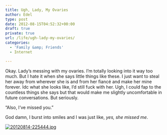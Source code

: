 ```yaml
---
title: Ugh, Lady, My Ovaries
author: Edel
type: post
date: 2012-08-15T04:52:32+00:00
draft: true
private: true
url: /life/ugh-lady-my-ovaries/
categories:
  - 'Family &amp; Friends'
  - Internet

---
```

Okay. Lady&#8217;s messing with my ovaries. I&#8217;m totally looking into it way too much. But I hate it when she says little things like these. I just want to steal her away from wherever she is and from her fiancé and make her mine forever. Idc what she looks like, I&#8217;d still fuck with her. Ugh, I could fap to the countless things she says but that would make me slightly uncomfortable in future conversations. But seriously.

&#8220;Also, I&#8217;ve missed you.&#8221;

God damn, I burst into smiles and I was just like, _yes, she missed me_.

[<img src="http://brokenphrases.info/wp-content/uploads/2012/08/20120814-225444.jpg" alt="20120814-225444.jpg" class="alignnone size-full" />][1]

<ol class="footnote">
</ol>

 [1]: http://brokenphrases.info/wp-content/uploads/2012/08/20120814-225444.jpg